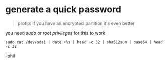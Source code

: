 # generate a quick password


> protip: if you have an encrypted partition it's even better

you need *sudo* or *root privileges* for this to work

`sudo cat /dev/sda1 | date +%s | head -c 32 | sha512sum | base64 | head -c 32`

-phil
